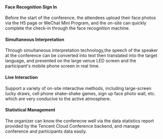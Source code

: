 #### Face Recognition Sign In
Before the start of the conference, the attendees upload their face photos via the H5 page or WeChat Mini Program, and the on-site can quickly complete the check-in through the face recognition machine.

#### Simultaneous Interpretation
Through simultaneous interpretation technology,the speech of the speaker at the conference can be converted into text then translated into the target language, and presented on the large venue LED screen and the participant's mobile phone screen in real time.

#### Live Interaction
Support a variety of on-site interactive methods, including large-screen lucky draws, cell phone shake-shake games, sign up face photo wall, etc. which are very conducive to the active atmosphere.

#### Statistical Management
The organizer can know the conferecne well via the data statistics report provided by the Tencent Cloud Conference backend, and manage conference and participants data easily. 
